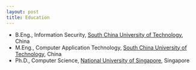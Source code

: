 ```yaml
---
layout: post
title: Education
---
```

<ul>
<li><span style="font-size: 100%;">B.Eng., Information Security, <a href="http://www.scut.edu.cn/cs">South China University of Technology</a>, China</span></li>
<li><span style="font-size: 100%;">M.Eng.,  Computer Application Technology, <a href="http://www.scut.edu.cn/cs">South China University of Technology</a>, China</span></li>
<li><span style="font-size: 100%;">Ph.D., Computer Science, <a href="http://ww1.math.nus.edu.sg/">National University of Singapore</a>, Singapore</span></li>
</ul>

